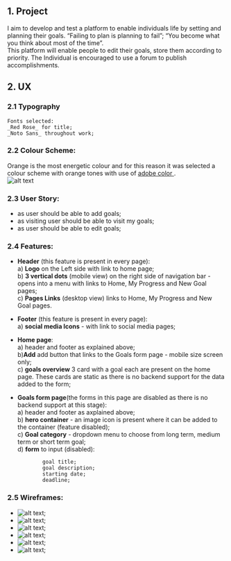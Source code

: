 ## 1. Project

  I aim to develop and test a platform to enable individuals life by setting and planning their goals. “Failing to plan is planning to fail”; “You become what you think about most of the time”.  
  This platform will enable people to edit their goals, store them according to priority. The Individual is encouraged to use a forum to publish accomplishments.


## 2. UX

### 2.1 __Typography__

    Fonts selected:  
    _Red Rose_ for title;  
    _Noto Sans_ throughout work;

### 2.2 __Colour Scheme__: 
Orange is the most energetic colour and for this reason it was selected a colour scheme with orange tones with use of [ adobe color ](color.adobe.com).  
![alt text](assets/images/colour-scheme.jpeg "generated colour scheme") 


### 2.3 __User Story__:
  * as user should be able to add goals;
  * as visiting user should be able to visit my goals;
  * as user should be able to edit goals; 


### 2.4 __Features__:
  * __Header__ (this feature is present in every page):  
    a) __Logo__ on the Left side with link to home page;  
    b) __3 vertical dots__ (mobile view) on the right side of navigation bar - opens into a menu with links to Home, My Progress and New Goal pages;  
    c) __Pages Links__ (desktop view) links to Home, My Progress and New Goal pages.

  * __Footer__ (this feature is present in every page):  
    a) __social media Icons__ - with link to social media pages;

  * __Home page__:   
    a) header and footer as explained above;  
    b)__Add__ add button that links to the Goals form page - mobile size screen only;  
    c) __goals overview__ 3 card with a goal each are present on the home page. These cards are static as there is no backend support for the data added to the form;   

  * __Goals form page__(the forms in this page are disabled as there is no backend support at this stage):  
    a) header and footer as axplained above;  
    b) __hero container__ - an image icon is present where it can be added to the container (feature disabled);  
    c) __Goal category__ - dropdown menu to choose from long term, medium term or short term goal;  
    d) __form__ to input (disabled):  

                goal title;  
                goal description;  
                starting date;  
                deadline;

### 2.5 __Wireframes__:  
  * ![alt text](assets/images/wireframes/Home-desktopandtablet.png "wireframe for Home page in desktop and tablet view");  
  * ![alt text](assets/images/wireframes/Home-mobile.png "wireframe for Home page in mobile view");  
  * ![alt text](assets/images/wireframes/MyProgress-Desktop&Tablet.png "wireframe for My progress page in desktop and tablet view");  
  * ![alt text](assets/images/wireframes/MyProgress-mobile.png "wireframe for My progress page in mobile view");  
  * ![alt text](assets/images/wireframes/NewGoal-desktop&tablet.png "wireframe for New Goal page in desktop and tablet view");  
  * ![alt text](assets/images/wireframes/NewGoal-mobile.png "wireframe for New Goal page in mobile view");
    